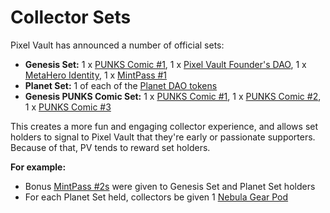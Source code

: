 # Collector Sets

Pixel Vault has announced a number of official sets:

* **Genesis Set:** 1 x [PUNKS Comic #1](../ecosystem/punks/punks-comic/#1), 1 x [Pixel Vault Founder's DAO](../ecosystem/pvfd.md), 1 x [MetaHero Identity](../ecosystem/MHU/identities.md), 1 x [MintPass #1](../ecosystem/MHU/mintpass/1.md)
* **Planet Set:** 1 of each of the [Planet DAO tokens](../ecosystem/MHU/planets.md)
* **Genesis PUNKS Comic Set:** 1 x [PUNKS Comic #1](../ecosystem/punks/punks-comic/#1), 1 x [PUNKS Comic #2](../ecosystem/punks/punks-comic/#2), 1 x [PUNKS Comic #3](../ecosystem/punks/punks-comic/#3)

This creates a more fun and engaging collector experience, and allows set holders to signal to Pixel Vault that they're early or passionate supporters. Because of that, PV tends to reward set holders.&#x20;

**For example:**

* Bonus [MintPass #2s](../ecosystem/MHU/mintpass/2.md) were given to Genesis Set and Planet Set holders
* For each Planet Set held, collectors be given 1 [Nebula Gear Pod](../../whats-on/complete/POWerUpSummer.md#2-nebula-gear-pod-distribution-and-raffles)
